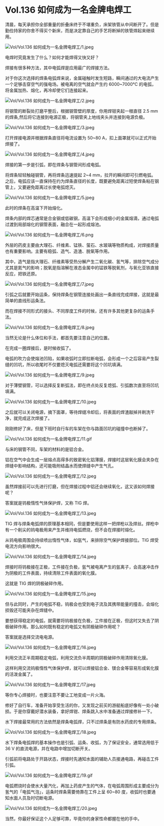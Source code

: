 # Vol.136 如何成为一名金牌电焊工

清晨，每天承担你全部重量的折叠床终于不堪重负，床架铁管从中间断开了。但是勤俭持家的你舍不得买个新床，而是决定靠自己的手艺将断掉的铁管焊起来继续用。

![Vol/Vol.136 如何成为一名金牌电焊工/1.jpeg](https://cdn.jsdelivr.net/gh/ipaperclip-icu/static/image/文字稿/Vol/Vol.136%20如何成为一名金牌电焊工/1.jpeg)

电焊时究竟发生了什么？如何才能焊得又快又好？

焊接有很多种方法，其中电弧焊是应用最广的焊接方法。

对于你这次选择的焊条电弧焊来说，金属碰触时发生短路，瞬间通过的大电流产生一个足够击穿空气的强电场。被电离的空气就会产生约 6000\~7000℃ 的电弧，将金属加热、熔化，再冷却使它们连接起来。

![Vol/Vol.136 如何成为一名金牌电焊工/2.jpeg](https://cdn.jsdelivr.net/gh/ipaperclip-icu/static/image/文字稿/Vol/Vol.136%20如何成为一名金牌电焊工/2.jpeg)

将钢管的断裂处打磨平整后，根据钢管壁的厚度，你用焊钳夹起一根直径 2.5 mm 的焊条,然后将它连接到电源正极，将钢管夹上地线夹头并连接到电源负极。

![Vol/Vol.136 如何成为一名金牌电焊工/3.jpeg](https://cdn.jsdelivr.net/gh/ipaperclip-icu/static/image/文字稿/Vol/Vol.136%20如何成为一名金牌电焊工/3.jpeg)

打开焊接电源并根据焊条直径将电流设置为 50\~80 A，扣上面罩就可以正式开始焊接了。

![Vol/Vol.136 如何成为一名金牌电焊工/4.jpeg](https://cdn.jsdelivr.net/gh/ipaperclip-icu/static/image/文字稿/Vol/Vol.136%20如何成为一名金牌电焊工/4.jpeg)

焊接的第一步是引弧，即在焊条与钢管间形成电弧。

将焊条轻轻触碰钢管，再将焊条迅速提起 2\~4 mm，拉开的瞬间即可引燃电弧。之后，电弧应该一直保持在约为焊条直径的长度，既要避免距离过短使焊条粘在钢管上，又要避免距离过长使电弧熄灭。

![Vol/Vol.136 如何成为一名金牌电焊工/5.jpeg](https://cdn.jsdelivr.net/gh/ipaperclip-icu/static/image/文字稿/Vol/Vol.136%20如何成为一名金牌电焊工/5.jpeg)

此时的焊条在高温下开始熔化。

焊条内部的焊芯通常是合金钢或低碳钢，高温下会形成细小的金属熔滴，通过电弧过渡到局部熔化的钢管表面，融合在一起形成熔池。

![Vol/Vol.136 如何成为一名金牌电焊工/6.png](https://cdn.jsdelivr.net/gh/ipaperclip-icu/static/image/文字稿/Vol/Vol.136%20如何成为一名金牌电焊工/6.png)

外层的药皮主要由大理石、纤维素、锰铁、萤石、水玻璃等物质构成，对焊接质量也有重要影响。主要有稳弧、造气、造渣、脱氧等作用。

其中，造气是指大理石、纤维素等受热分解产生二氧化碳、氢气等，排除空气成分尤其是氮气的影响；脱氧是指溶解在液态金属中的锰铁等脱氧剂，与氧化亚铁直接反应，把铁还原。

![Vol/Vol.136 如何成为一名金牌电焊工/7.jpeg](https://cdn.jsdelivr.net/gh/ipaperclip-icu/static/image/文字稿/Vol/Vol.136%20如何成为一名金牌电焊工/7.jpeg)

引弧之后就要开始运条，保持焊条在钢管连接处画出一条直线完成焊接，这就是最简单的直线形运条法。

而在焊接不同形式的接头、不同厚度工件的时候，还有许多其他更复杂的运条手法。

![Vol/Vol.136 如何成为一名金牌电焊工/8.jpeg](https://cdn.jsdelivr.net/gh/ipaperclip-icu/static/image/文字稿/Vol/Vol.136%20如何成为一名金牌电焊工/8.jpeg)

当然无论是什么体位和手法，都首先要注意自己的位置。

在完成一圈焊接后，是时候收弧了。

电弧的吹力会使熔池凹陷，如果收弧时立即拉断电弧，会形成一个之后容易产生裂缝的凹坑，所以收尾时不仅要熄灭电弧还需要将这个凹坑填满。

![Vol/Vol.136 如何成为一名金牌电焊工/9.jpeg](https://cdn.jsdelivr.net/gh/ipaperclip-icu/static/image/文字稿/Vol/Vol.136%20如何成为一名金牌电焊工/9.jpeg)

对于薄壁钢管，可以选择反复断弧法，即在终点处反复熄弧、引弧数次直至将凹坑填满。

![Vol/Vol.136 如何成为一名金牌电焊工/10.jpeg](https://cdn.jsdelivr.net/gh/ipaperclip-icu/static/image/文字稿/Vol/Vol.136%20如何成为一名金牌电焊工/10.jpeg)

之后就可以关闭电源，摘下面罩，等待焊缝冷却后，将表面的焊渣敲掉并刷洗干净，就完成这次焊接了。

刚刚修好了床，但是下班时自行车的车架在你与路面凹坑的碰撞中也断掉了。

![Vol/Vol.136 如何成为一名金牌电焊工/11.gif](https://cdn.jsdelivr.net/gh/ipaperclip-icu/static/image/文字稿/Vol/Vol.136%20如何成为一名金牌电焊工/11.gif)

与床的钢管不同，车架的材料的是铝合金。

铝在空气中会生成一层熔点高得多的致密氧化铝薄膜，焊接时这层氧化膜会夹杂在焊缝中影响结构，还可能吸附结晶水而使焊缝中产生气孔。

![Vol/Vol.136 如何成为一名金牌电焊工/12.jpeg](https://cdn.jsdelivr.net/gh/ipaperclip-icu/static/image/文字稿/Vol/Vol.136%20如何成为一名金牌电焊工/12.jpeg)

虽然焊接前可以先进行打磨，但在焊接过程中铝还会继续氧化，这又该如何焊接呢？

答案就是钨极惰性气体保护焊，又称 TIG 焊。

![Vol/Vol.136 如何成为一名金牌电焊工/13.jpeg](https://cdn.jsdelivr.net/gh/ipaperclip-icu/static/image/文字稿/Vol/Vol.136%20如何成为一名金牌电焊工/13.jpeg)

TIG 焊与焊条电弧焊的原理基本相同，但是要使用这样一把焊枪以及焊丝。焊枪中有一个削尖的钨电极用来产生并维持电弧燃烧，但不会在焊接时熔化。

从钨电极周围会持续喷出惰性气体，如氩气，来排除空气保护焊接部位。TIG 焊受电流方向影响很大。

![Vol/Vol.136 如何成为一名金牌电焊工/14.jpeg](https://cdn.jsdelivr.net/gh/ipaperclip-icu/static/image/文字稿/Vol/Vol.136%20如何成为一名金牌电焊工/14.jpeg)

焊接时将钨极接在正极，工件接在负极，氩气被电离产生的氩离子，会高速冲击作为阴极的工件表面，持续清除工件表面的氧化膜。

这就是 TIG 焊的阴极破碎作用。

![Vol/Vol.136 如何成为一名金牌电焊工/15.jpeg](https://cdn.jsdelivr.net/gh/ipaperclip-icu/static/image/文字稿/Vol/Vol.136%20如何成为一名金牌电焊工/15.jpeg)

但与此同时，产生的电弧不稳，钨极会也受到电子流及其携带能量的撞击，会熔化损毁还可能夹杂在焊缝中。

要想获得稳定的电弧，就需要将钨极接在负极，工件接在正极，但这时又失去了阴极破碎作用。那么如何既有稳定的电弧又有阴极破碎作用呢？

答案就是选择交流电电源。

![Vol/Vol.136 如何成为一名金牌电焊工/16.jpeg](https://cdn.jsdelivr.net/gh/ipaperclip-icu/static/image/文字稿/Vol/Vol.136%20如何成为一名金牌电焊工/16.jpeg)

利用交流正半周期稳定电弧，利用交流负半周期的阴极破碎作用清除氧化膜。

这样利用交流钨极惰性气体保护焊，就可以焊接铝合金、镁合金等容易形成氧化膜的活泼金属了。

![Vol/Vol.136 如何成为一名金牌电焊工/17.jpeg](https://cdn.jsdelivr.net/gh/ipaperclip-icu/static/image/文字稿/Vol/Vol.136%20如何成为一名金牌电焊工/17.jpeg)

等你专心焊接时，也要注意不要让工地变成一片火海。

修好了自行车，准备开始享受生活的你，又发现之前买的游艇船底好像有一处小破损。于是你穿戴好潜水装备，拿好焊钳、焊条跳入水中准备通过焊接修补一下。

水下焊接最常用的方法依然是焊条电弧焊，只不过焊条是有防水药皮的专用焊条。

![Vol/Vol.136 如何成为一名金牌电焊工/18.jpeg](https://cdn.jsdelivr.net/gh/ipaperclip-icu/static/image/文字稿/Vol/Vol.136%20如何成为一名金牌电焊工/18.jpeg)

水下焊条电弧焊的基本操作也是引弧、运条、收弧，为了保证安全，通常选用低于 36 V 的直流电源，并在电路中增加切断开关。

引弧前将电路处于开路状态，焊接时先通知水面的辅助人员接通电路，再碰击工件引弧。

![Vol/Vol.136 如何成为一名金牌电焊工/19.gif](https://cdn.jsdelivr.net/gh/ipaperclip-icu/static/image/文字稿/Vol/Vol.136%20如何成为一名金牌电焊工/19.gif)

电弧燃烧时会使水大量汽化，再加上药皮产生的气体，在电弧周围形成主要成分为氢气的「电弧气泡」，运条时焊条需要倚靠在工件上呈 60\~80 度，收弧时也要通知水面人员及时切断电源。

![Vol/Vol.136 如何成为一名金牌电焊工/20.jpeg](https://cdn.jsdelivr.net/gh/ipaperclip-icu/static/image/文字稿/Vol/Vol.136%20如何成为一名金牌电焊工/20.jpeg)

当然，你最好保证这个人足够可靠，毕竟你的身家性命都握在他的手中。

